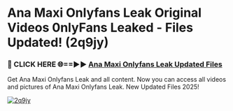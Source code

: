 # Ana Maxi Onlyfans Leak Original Videos 0nlyFans Leaked - Files Updated! (2q9jy)

<h3>🔴 CLICK HERE 🌐==►► <a href="https://tinyurl.com/4seja8ks" rel="nofollow">Ana Maxi Onlyfans Leak Updated Files</a></h3>

Get Ana Maxi Onlyfans Leak and all content. Now you can access all videos and pictures of Ana Maxi Onlyfans Leak. New Updated Files 2025!

[![2q9jy](https://i.imgur.com/EWjZXRe.gif)](https://tinyurl.com/4seja8ks)
